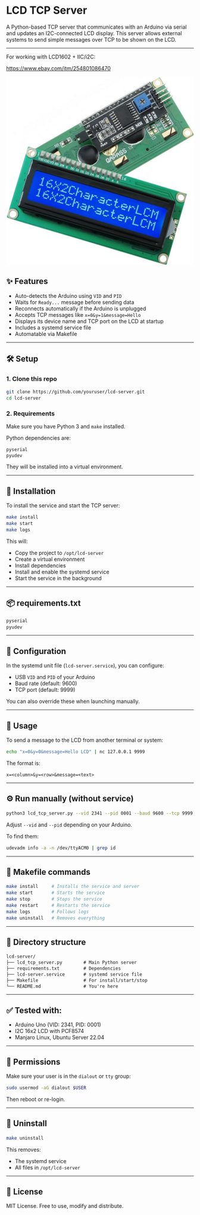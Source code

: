 # LCD TCP Server

A Python-based TCP server that communicates with an Arduino via serial and updates an I2C-connected LCD display. This server allows external systems to send simple messages over TCP to be shown on the LCD.

---
For working with LCD1602 + IIC/i2C:

https://www.ebay.com/itm/254801086470

![LCD1602](lcd1602.png)


## ✨ Features

- Auto-detects the Arduino using `VID` and `PID`
- Waits for `Ready...` message before sending data
- Reconnects automatically if the Arduino is unplugged
- Accepts TCP messages like `x=0&y=1&message=Hello`
- Displays its device name and TCP port on the LCD at startup
- Includes a systemd service file
- Automatable via Makefile

---

## 🛠 Setup

### 1. Clone this repo

```bash
git clone https://github.com/youruser/lcd-server.git
cd lcd-server
```

### 2. Requirements

Make sure you have Python 3 and `make` installed.

Python dependencies are:

```
pyserial
pyudev
```

They will be installed into a virtual environment.

---

## 🚀 Installation

To install the service and start the TCP server:

```bash
make install
make start
make logs
```

This will:

- Copy the project to `/opt/lcd-server`
- Create a virtual environment
- Install dependencies
- Install and enable the systemd service
- Start the service in the background

---

## 📦 requirements.txt

```txt
pyserial
pyudev
```

---

## 🔧 Configuration

In the systemd unit file (`lcd-server.service`), you can configure:

- USB `VID` and `PID` of your Arduino
- Baud rate (default: 9600)
- TCP port (default: 9999)

You can also override these when launching manually.

---

## 🧪 Usage

To send a message to the LCD from another terminal or system:

```bash
echo "x=0&y=0&message=Hello LCD" | nc 127.0.0.1 9999
```

The format is:

```
x=<column>&y=<row>&message=<text>
```

---

## ⚙️ Run manually (without service)

```bash
python3 lcd_tcp_server.py --vid 2341 --pid 0001 --baud 9600 --tcp 9999
```

Adjust `--vid` and `--pid` depending on your Arduino.

To find them:

```bash
udevadm info -a -n /dev/ttyACM0 | grep id
```

---

## 🧰 Makefile commands

```bash
make install     # Installs the service and server
make start       # Starts the service
make stop        # Stops the service
make restart     # Restarts the service
make logs        # Follows logs
make uninstall   # Removes everything
```

---

## 🧱 Directory structure

```
lcd-server/
├── lcd_tcp_server.py        # Main Python server
├── requirements.txt         # Dependencies
├── lcd-server.service       # systemd service file
├── Makefile                 # For install/start/stop
└── README.md                # You're here
```

---

## ✅ Tested with:

- Arduino Uno (VID: 2341, PID: 0001)
- I2C 16x2 LCD with PCF8574
- Manjaro Linux, Ubuntu Server 22.04

---

## 🔐 Permissions

Make sure your user is in the `dialout` or `tty` group:

```bash
sudo usermod -aG dialout $USER
```

Then reboot or re-login.

---

## 🧼 Uninstall

```bash
make uninstall
```

This removes:

- The systemd service
- All files in `/opt/lcd-server`

---

## 📜 License

MIT License. Free to use, modify and distribute.